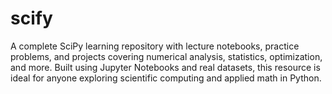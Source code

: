 # scify
A complete SciPy learning repository with lecture notebooks, practice problems, and projects covering numerical analysis, statistics, optimization, and more. Built using Jupyter Notebooks and real datasets, this resource is ideal for anyone exploring scientific computing and applied math in Python.
